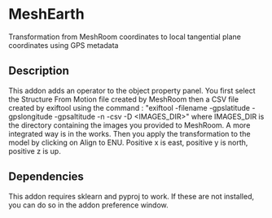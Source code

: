 # MeshEarth
Transformation from MeshRoom coordinates to local tangential plane coordinates using GPS metadata

## Description

This addon adds an operator to the object property panel. You first select the Structure From Motion file created by MeshRoom then a CSV file created by
exiftool using the command : "exiftool -filename -gpslatitude -gpslongitude -gpsaltitude -n -csv -D <IMAGES_DIR>" where IMAGES_DIR is the directory containing
the images you provided to MeshRoom. A more integrated way is in the works. Then you apply the transformation to the model by clicking on Align to ENU. 
Positive x is east, positive y is north, positive z is up.

## Dependencies
This addon requires sklearn and pyproj to work. If these are not installed, you can do so in the addon preference window.